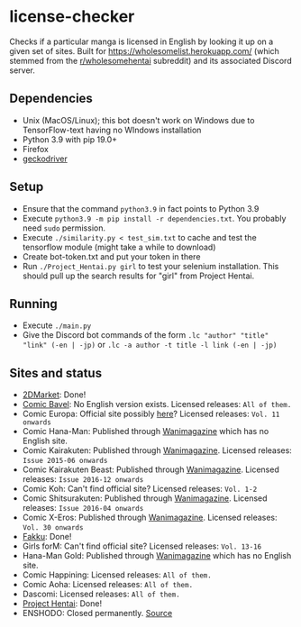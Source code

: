# license-checker
Checks if a particular manga is licensed in English by looking it up on a given set of sites.
Built for https://wholesomelist.herokuapp.com/ (which stemmed from the [r/wholesomehentai](https://reddit.com/r/wholesomehentai) subreddit) and its associated Discord server.
## Dependencies
* Unix (MacOS/Linux); this bot doesn't work on Windows due to TensorFlow-text having no WIndows installation
* Python 3.9 with pip 19.0+
* Firefox
* [geckodriver](https://github.com/mozilla/geckodriver/releases)
## Setup
* Ensure that the command `python3.9` in fact points to Python 3.9
* Execute `python3.9 -m pip install -r dependencies.txt`. You probably need `sudo` permission.
* Execute `./similarity.py < test_sim.txt` to cache and test the tensorflow module (might take a while to download)
* Create bot-token.txt and put your token in there
* Run `./Project_Hentai.py girl` to test your selenium installation. This should pull up the search results for "girl" from Project Hentai.
## Running
* Execute `./main.py`
* Give the Discord bot commands of the form `.lc "author" "title" "link" (-en | -jp)` or `.lc -a author -t title -l link (-en | -jp)`
## Sites and status
* [2DMarket](http://2d-market.com/): Done!
* [Comic Bavel](https://comicbavel.com/): No English version exists. Licensed releases: `All of them.`
* Comic Europa: Official site possibly [here](http://comicbavel.com/europa/)? Licensed releases: `Vol. 11 onwards`
* Comic Hana-Man: Published through [Wanimagazine](https://www.wani.com/) which has no English site.
* Comic Kairakuten: Published through [Wanimagazine](https://www.wani.com/). Licensed releases: `Issue 2015-06 onwards`
* Comic Kairakuten Beast: Published through [Wanimagazine](https://www.wani.com/). Licensed releases: `Issue 2016-12 onwards`
* Comic Koh: Can't find official site? Licensed releases: `Vol. 1-2`
* Comic Shitsurakuten: Published through [Wanimagazine](https://www.wani.com/). Licensed releases: `Issue 2016-04 onwards`
* Comic X-Eros: Published through [Wanimagazine](https://www.wani.com/). Licensed releases: `Vol. 30 onwards`
* [Fakku](https://www.fakku.net/): Done!
* Girls forM: Can't find official site? Licensed releases: `Vol. 13-16`
* Hana-Man Gold: Published through [Wanimagazine](https://www.wani.com/) which has no English site.
* Comic Happining: Licensed releases: `All of them.`
* Comic Aoha: Licensed releases: `All of them.`
* Dascomi: Licensed releases: `All of them.`
* [Project Hentai](https://www.projecthentai.com/): Done!
* ENSHODO: Closed permanently. [Source](https://www.twipu.com/patinafinish/tweet/1167021110849703937)
